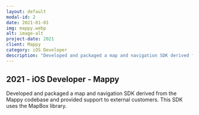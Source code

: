 ```yaml
---
layout: default
modal-id: 2
date: 2021-01-01
img: mappy.webp
alt: image-alt
project-date: 2021
client: Mappy
category: iOS Developer
description: "Developed and packaged a map and navigation SDK derived from the Mappy codebase and provided support to external customers. This SDK uses the MapBox library."
---
```


## 2021 - iOS Developer - Mappy

Developed and packaged a map and navigation SDK derived from the Mappy codebase and provided support to external customers. This SDK uses the MapBox library.


